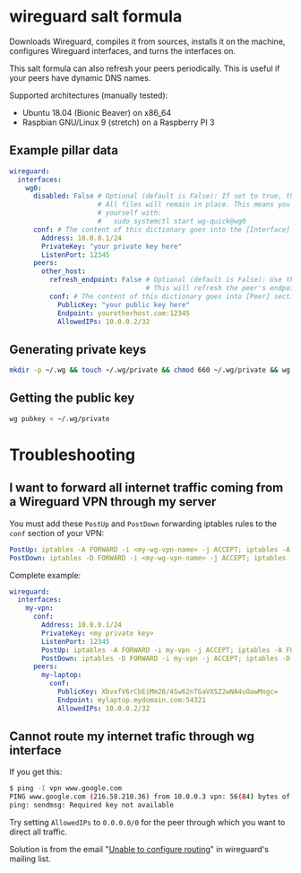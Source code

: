 # wireguard salt formula
Downloads Wireguard, compiles it from sources, installs it on the machine, configures Wireguard interfaces,
and turns the interfaces on.

This salt formula can also refresh your peers periodically. This is useful if your peers have dynamic DNS names.

Supported architectures (manually tested):
- Ubuntu 18.04 (Bionic Beaver) on x86_64
- Raspbian GNU/Linux 9 (stretch) on a Raspberry PI 3

## Example pillar data
```yaml
wireguard:
  interfaces:
    wg0:
      disabled: False # Optional (default is False): If set to true, the interface will be shut down.
                      # All files will remain in place. This means you can start the interface manually
                      # yourself with:
                      #   sudo systemctl start wg-quick@wg0
      conf: # The content of this dictionary goes into the [Interface] section of the /etc/wireguard/wg0.conf file
        Address: 10.0.0.1/24
        PrivateKey: "your private key here"
        ListenPort: 12345
      peers:
        other_host:
          refresh_endpoint: False # Optional (default is False): Use this if the endpoint is a dynamic DNS name.
                                  # This will refresh the peer's endpoint every minute.
          conf: # The content of this dictionary goes into [Peer] sections of the /etc/wireguard/wg0.conf file
            PublicKey: "your public key here"
            Endpoint: yourotherhost.com:12345
            AllowedIPs: 10.0.0.2/32
```

## Generating private keys
```bash
mkdir -p ~/.wg && touch ~/.wg/private && chmod 660 ~/.wg/private && wg genkey > ~/.wg/private
```

## Getting the public key
```bash
wg pubkey < ~/.wg/private
```

# Troubleshooting

## I want to forward all internet traffic coming from a Wireguard VPN through my server
You must add these `PostUp` and `PostDown` forwarding iptables rules to the `conf` section of your VPN:
```yaml
PostUp: iptables -A FORWARD -i <my-wg-vpn-name> -j ACCEPT; iptables -A FORWARD -o <my-wg-vpn-name> -j ACCEPT; iptables -t nat -A POSTROUTING -o <forwarding inteface> -j MASQUERADE
PostDown: iptables -D FORWARD -i <my-wg-vpn-name> -j ACCEPT; iptables -D FORWARD -o <my-wg-vpn-name> -j ACCEPT; iptables -t nat -D POSTROUTING -o <forwarding inteface> -j MASQUERADE
```

Complete example:
```yaml
wireguard:
  interfaces:
    my-vpn:
      conf:
        Address: 10.0.0.1/24
        PrivateKey: <my private key>
        ListenPort: 12345
        PostUp: iptables -A FORWARD -i my-vpn -j ACCEPT; iptables -A FORWARD -o my-vpn -j ACCEPT; iptables -t nat -A POSTROUTING -o eth0 -j MASQUERADE
        PostDown: iptables -D FORWARD -i my-vpn -j ACCEPT; iptables -D FORWARD -o my-vpn -j ACCEPT; iptables -t nat -D POSTROUTING -o eth0 -j MASQUERADE
      peers:
        my-laptop:
          conf:
            PublicKey: XbvxfV6rCbEiMm28/4Sw62nTGaVXSZ2wNA4uOawMngc=
            Endpoint: mylaptop.mydomain.com:54321
            AllowedIPs: 10.0.0.2/32
```

## Cannot route my internet trafic through wg interface
If you get this:
```bash
$ ping -I vpn www.google.com
PING www.google.com (216.58.210.36) from 10.0.0.3 vpn: 56(84) bytes of data.
ping: sendmsg: Required key not available
```

Try setting `AllowedIPs` to `0.0.0.0/0` for the peer through which you want to direct all traffic.

Solution is from the email "[Unable to configure routing]" in wireguard's mailing list.


[Unable to configure routing]: https://lists.zx2c4.com/pipermail/wireguard/2016-August/000339.html
